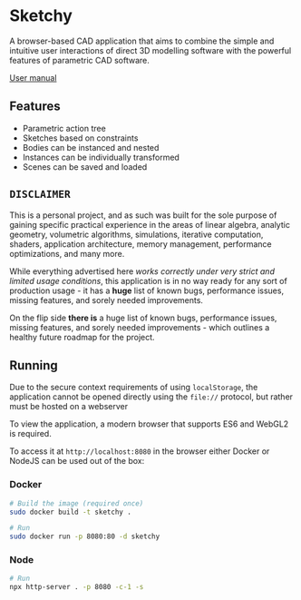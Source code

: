 # Sketchy
A browser-based CAD application that aims to combine the simple and intuitive user interactions of direct 3D modelling software with the powerful features of parametric CAD software.

[User manual](docs/README.md)

## Features
- Parametric action tree
- Sketches based on constraints
- Bodies can be instanced and nested
- Instances can be individually transformed
- Scenes can be saved and loaded

## `DISCLAIMER`
This is a personal project, and as such was built for the sole purpose of gaining specific practical experience in the areas of linear algebra, analytic geometry, volumetric algorithms, simulations, iterative computation, shaders, application architecture, memory management, performance optimizations, and many more.

While everything advertised here *works correctly under very strict and limited usage conditions*, this application is in no way ready for any sort of production usage - it has a **huge** list of known bugs, performance issues, missing features, and sorely needed improvements.

On the flip side **there is** a huge list of known bugs, performance issues, missing features, and sorely needed improvements - which outlines a healthy future roadmap for the project.

## Running
Due to the secure context requirements of using `localStorage`, the application cannot be opened directly using the `file://` protocol, but rather must be hosted on a webserver

To view the application, a modern browser that supports ES6 and WebGL2 is required.

To access it at `http://localhost:8080` in the browser either Docker or NodeJS can be used out of the box:

### Docker
```sh
# Build the image (required once)
sudo docker build -t sketchy .

# Run
sudo docker run -p 8080:80 -d sketchy
```

### Node
```sh
# Run
npx http-server . -p 8080 -c-1 -s
```
